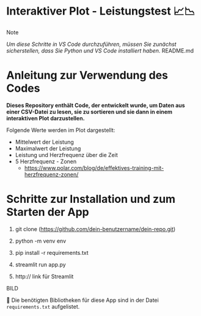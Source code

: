 # Interaktiver Plot - Leistungstest :chart_with_upwards_trend::chart_with_downwards_trend:
> [!NOTE]
>_Um diese Schritte in VS Code durchzuführen, müssen Sie zunächst sicherstellen, dass Sie Python und VS Code installiert haben._
README.md
# Anleitung zur Verwendung des Codes
**Dieses Repository enthält Code, der entwickelt wurde, um Daten aus einer CSV-Datei zu lesen, sie zu sortieren und sie dann in einem interaktiven Plot darzustellen.**

Folgende Werte werden im Plot dargestellt:
- Mittelwert der Leistung
- Maximalwert der Leistung
- Leistung und Herzfrequenz über die Zeit
- 5 Herzfrequenz - Zonen
  - https://www.polar.com/blog/de/effektives-training-mit-herzfrequenz-zonen/
  
 # Schritte zur Installation und zum Starten der App
1. git clone (https://github.com/dein-benutzername/dein-repo.git)

2. python -m venv env

3. pip install -r requirements.txt

4. streamlit run app.py

5. http:// link für Streamlit

BILD


:round_pushpin: Die benötigten Bibliotheken für diese App sind in der Datei `requirements.txt` aufgelistet.

   

